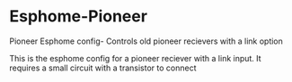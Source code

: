 # Esphome-Pioneer
Pioneer Esphome config- Controls old pioneer recievers with a link option

This is the esphome config for a pioneer reciever with a link input. It requires a small circuit with a transistor to connect
